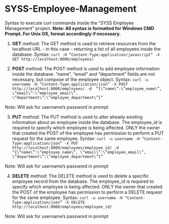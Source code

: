 # SYSS-Employee-Management
Syntax to execute curl commands inside the “SYSS Employee Management” project. 
**Note: All syntax is formatted for Windows CMD Prompt. For Unix OS, format accordingly if necessary.**

1) **GET** method: The GET method is used to retrieve resources from the localhost URL - in this case - returning
a list of all employees inside the database.
Syntax:
```curl -H “Content-Type:application/javascript” -X GET http://localhost:8000/employees/```

2) **POST** method: The POST method is used to add employee information inside the database. “name”, “email” and
“department” fields are not necessary, but compose of the employee object. 
Syntax:
```curl -u username -H “Content-Type:application/json” -X POST http://localhost:8000/employees/ -d  “{\“name\”:\”employee_name\”, \“email\”:\”employee_email\”, \“department\”:\”employee_department\”}”```

Note: Will ask for username’s password in prompt

3) **PUT** method: The PUT method is used to alter already existing information about an employee inside the
database. The employee_id is required to specify which employee is being affected. ONLY the owner that
created the POST of the employee has permission to perform a PUT request for the same employee.
Syntax:
```curl -u username -H “Content-Type:application/json” -X PUT http://localhost:8000/employees/employee_id/ -d  “{\“name\”:\”employee_name\”, \“email\”:\”employee_email\”, \“department\”:\”employee_department\”}”```

Note: Will ask for username’s password in prompt

4) **DELETE** method: The DELETE method is used to delete a specific employee record from the database. The
employee_id is required to specify which employee is being affected. ONLY the owner that created the POST
of the employee has permission to perform a DELETE request for the same employee.
Syntax:
```curl -u username -H “Content-Type:application/json” -X DELETE http://localhost:8000/employees/employee_id/```

Note: Will ask for username’s password in prompt
